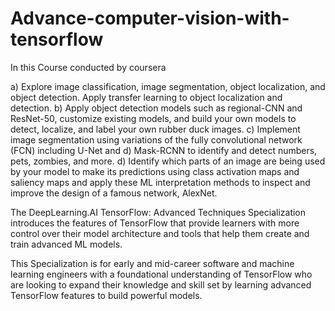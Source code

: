 # Advance-computer-vision-with-tensorflow
In this Course conducted by coursera

a) Explore image classification, image segmentation, object localization, and object detection. Apply transfer learning to object localization and detection.
b) Apply object detection models such as regional-CNN and ResNet-50, customize existing models, and build your own models to detect, localize, and label your own rubber duck images.
c) Implement image segmentation using variations of the fully convolutional network (FCN) including U-Net and d) Mask-RCNN to identify and detect numbers, pets, zombies, and more.
d) Identify which parts of an image are being used by your model to make its predictions using class activation maps and saliency maps and apply these ML interpretation methods to inspect and improve the design of a famous network, AlexNet.


The DeepLearning.AI TensorFlow: Advanced Techniques Specialization introduces the features of TensorFlow that provide learners with more control over their model architecture and tools that help them create and train advanced ML models.  

This Specialization is for early and mid-career software and machine learning engineers with a foundational understanding of TensorFlow who are looking to expand their knowledge and skill set by learning advanced TensorFlow features to build powerful models.
